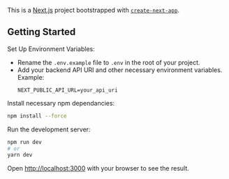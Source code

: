 This is a [Next.js](https://nextjs.org/) project bootstrapped with [`create-next-app`](https://github.com/vercel/next.js/tree/canary/packages/create-next-app).

## Getting Started

Set Up Environment Variables:
   - Rename the `.env.example` file to `.env` in the root of your project.
   - Add your backend API URI and other necessary environment variables. Example:
     ```
     NEXT_PUBLIC_API_URL=your_api_uri
     ```

Install necessary npm dependancies:

```bash
npm install --force
```

Run the development server:

```bash
npm run dev
# or
yarn dev
```

Open [http://localhost:3000](http://localhost:3000) with your browser to see the result.
